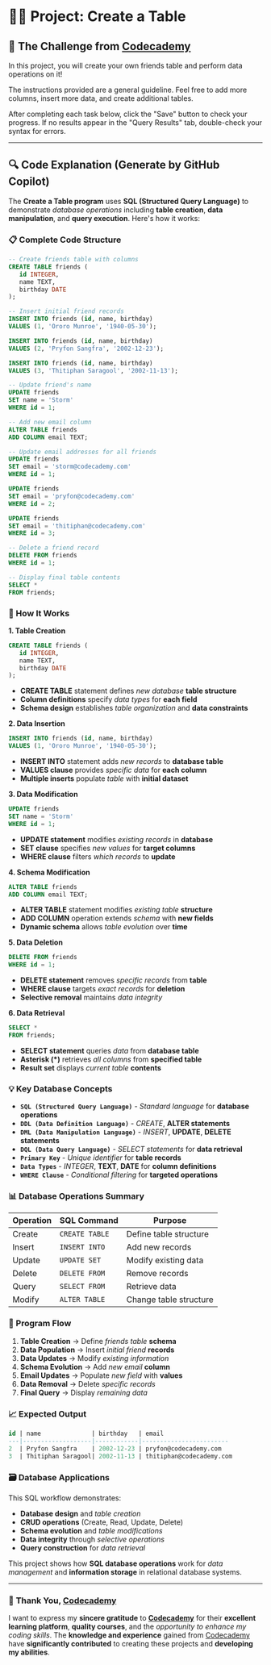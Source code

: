 # 👨‍💻 Project: Create a Table

## 🎯 The Challenge from [Codecademy](http://www.codecademy.com/)

In this project, you will create your own friends table and perform data operations on it!

The instructions provided are a general guideline. Feel free to add more columns, insert more data, and create additional tables.

After completing each task below, click the "Save" button to check your progress. If no results appear in the "Query Results" tab, double-check your syntax for errors.

---

## 🔍 **Code Explanation (Generate by GitHub Copilot)**

The **Create a Table program** uses **SQL (Structured Query Language)** to demonstrate *database operations* including **table creation**, **data manipulation**, and **query execution**. Here's how it works:

### **📋 Complete Code Structure**

```sql
-- Create friends table with columns
CREATE TABLE friends (
   id INTEGER,
   name TEXT,
   birthday DATE
);

-- Insert initial friend records
INSERT INTO friends (id, name, birthday) 
VALUES (1, 'Ororo Munroe', '1940-05-30');

INSERT INTO friends (id, name, birthday)
VALUES (2, 'Pryfon Sangfra', '2002-12-23');

INSERT INTO friends (id, name, birthday)
VALUES (3, 'Thitiphan Saragool', '2002-11-13');

-- Update friend's name
UPDATE friends
SET name = 'Storm'
WHERE id = 1;

-- Add new email column
ALTER TABLE friends
ADD COLUMN email TEXT;

-- Update email addresses for all friends
UPDATE friends
SET email = 'storm@codecademy.com'
WHERE id = 1;

UPDATE friends
SET email = 'pryfon@codecademy.com'
WHERE id = 2;

UPDATE friends
SET email = 'thitiphan@codecademy.com'
WHERE id = 3;

-- Delete a friend record
DELETE FROM friends
WHERE id = 1;

-- Display final table contents
SELECT * 
FROM friends;
```

### **🎯 How It Works**

**1. Table Creation**
```sql
CREATE TABLE friends (
   id INTEGER,
   name TEXT,
   birthday DATE
);
```
- **CREATE TABLE** statement defines *new database* **table structure**
- **Column definitions** specify *data types* for **each field**
- **Schema design** establishes *table organization* and **data constraints**

**2. Data Insertion**
```sql
INSERT INTO friends (id, name, birthday) 
VALUES (1, 'Ororo Munroe', '1940-05-30');
```
- **INSERT INTO** statement adds *new records* to **database table**
- **VALUES clause** provides *specific data* for **each column**
- **Multiple inserts** populate *table* with **initial dataset**

**3. Data Modification**
```sql
UPDATE friends
SET name = 'Storm'
WHERE id = 1;
```
- **UPDATE statement** modifies *existing records* in **database**
- **SET clause** specifies *new values* for **target columns**
- **WHERE clause** filters *which records* to **update**

**4. Schema Modification**
```sql
ALTER TABLE friends
ADD COLUMN email TEXT;
```
- **ALTER TABLE** statement modifies *existing table* **structure**
- **ADD COLUMN** operation extends *schema* with **new fields**
- **Dynamic schema** allows *table evolution* over **time**

**5. Data Deletion**
```sql
DELETE FROM friends
WHERE id = 1;
```
- **DELETE statement** removes *specific records* from **table**
- **WHERE clause** targets *exact records* for **deletion**
- **Selective removal** maintains *data integrity*

**6. Data Retrieval**
```sql
SELECT * 
FROM friends;
```
- **SELECT statement** queries *data* from **database table**
- **Asterisk (*)** retrieves *all columns* from **specified table**
- **Result set** displays *current table* **contents**

### **💡 Key Database Concepts**

- **`SQL (Structured Query Language)`** - *Standard language* for **database operations**
- **`DDL (Data Definition Language)`** - *CREATE*, **ALTER statements**
- **`DML (Data Manipulation Language)`** - *INSERT*, **UPDATE**, **DELETE statements**
- **`DQL (Data Query Language)`** - *SELECT statements* for **data retrieval**
- **`Primary Key`** - *Unique identifier* for **table records**
- **`Data Types`** - *INTEGER*, **TEXT**, **DATE** for **column definitions**
- **`WHERE Clause`** - *Conditional filtering* for **targeted operations**

### **📊 Database Operations Summary**

| Operation | SQL Command | Purpose |
|-----------|-------------|---------|
| Create | `CREATE TABLE` | Define table structure |
| Insert | `INSERT INTO` | Add new records |
| Update | `UPDATE SET` | Modify existing data |
| Delete | `DELETE FROM` | Remove records |
| Query | `SELECT FROM` | Retrieve data |
| Modify | `ALTER TABLE` | Change table structure |

### **🔄 Program Flow**

1. **Table Creation** → Define *friends table* **schema**
2. **Data Population** → Insert *initial friend* **records**
3. **Data Updates** → Modify *existing information*
4. **Schema Evolution** → Add *new email* **column**
5. **Email Updates** → Populate *new field* with **values**
6. **Data Removal** → Delete *specific records*
7. **Final Query** → Display *remaining data*

### **📈 Expected Output**

```sql
id | name              | birthday   | email
---|-------------------|------------|------------------------
2  | Pryfon Sangfra    | 2002-12-23 | pryfon@codecademy.com
3  | Thitiphan Saragool| 2002-11-13 | thitiphan@codecademy.com
```

### **🗃️ Database Applications**

This SQL workflow demonstrates:
- **Database design** and *table creation*
- **CRUD operations** (Create, Read, Update, Delete)
- **Schema evolution** and *table modifications*
- **Data integrity** through *selective operations*
- **Query construction** for *data retrieval*

This project shows how **SQL database operations** work for *data management* and **information storage** in relational database systems.

---

### 🙏 **Thank You, [Codecademy](https://www.codecademy.com/)**

I want to express my **sincere gratitude** to [**Codecademy**](https://www.codecademy.com/) for their **excellent learning platform**, **quality courses**, and the *opportunity to enhance my coding skills*. The **knowledge and experience** gained from [Codecademy](https://www.codecademy.com/) have **significantly contributed** to creating these projects and **developing my abilities**.
